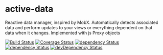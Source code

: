 # active-data
Reactive data manager, inspired by MobX. Automatically detects associated data and perform updates to your views or everything dependent on that data when it changes. Implemented with js Proxy objects

<a href="https://travis-ci.org/forceuser/active-data" target="_blank">![Build Status](https://travis-ci.org/forceuser/active-data.svg?branch=master)</a>
<a href="https://codecov.io/gh/forceuser/active-data" target="_blank">![Coverage Status](https://img.shields.io/codecov/c/github/forceuser/active-data/master.svg)</a>
<a href="https://www.npmjs.com/package/active-data" target="_blank">![dependency Status](https://img.shields.io/npm/v/active-data.svg)</a>
<a href="https://david-dm.org/forceuser/active-data" target="_blank">![dependency Status](https://david-dm.org/forceuser/active-data.svg)</a>
<a href="https://david-dm.org/forceuser/active-data#info=devDependencies" target="_blank">![devDependency Status](https://david-dm.org/forceuser/active-data/dev-status.svg)</a>
